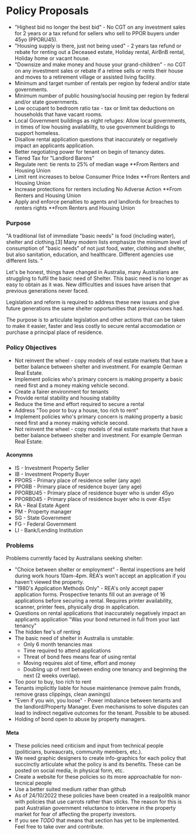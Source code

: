 # Policy Proposals

- "Highest bid no longer the best bid" - No CGT on any investment sales for 2 years or a tax refund for sellers who sell to PPOR buyers under 45yo (PPORU45).
- "Housing supply is there, just not being used" - 2 years tax refund or rebate for renting out a Deceased estate, Holiday rental, AirBnB rental, Holiday home or vacant house.
- "Downsize and make money and house your grand-children" - no CGT on any investment sales or rebate if a retiree sells or rents their house and moves to a retirement village or assisted living facility.
- Minimum and target number of rentals per region by federal and/or state governments.
- Minimum number of public housing/social housing per region by federal and/or state governments.
- Low occupant to bedroom ratio tax - tax or limit tax deductions on households that have vacant rooms.
- Local Government buildings as night refuges: Allow local governments, in times of low housing availablilty, to use government buildings to support homeless.
- Disallow rental application questions that inaccurately or negatively impact an applicants application.
- Better negotiating power for tenant on begin of tenancy dates.
- Tiered Tax for "Landlord Barons"
- Regulate rent: tie rents to 25% of median wage **From Renters and Housing Union
- Limit rent increases to below Consumer Price Index **From Renters and Housing Union
- Increase protections for renters including No Adverse Action **From Renters and Housing Union
- Apply and enforce penalties to agents and landlords for breaches to renters rights **From Renters and Housing Union


### Purpose

"A traditional list of immediate "basic needs" is food (including water), shelter and clothing.[3] Many modern lists emphasize the minimum level of consumption of "basic needs" of not just food, water, clothing and shelter, but also sanitation, education, and healthcare. Different agencies use different lists. "

Let's be honest, things have changed in Australia, many Australians are struggling to fulfil the basic need of Shelter. This basic need is no longer as easy to obtain as it was. New difficulties and issues have arisen that previous generations never faced. 

Legislation and reform is required to address these new issues and give future generations the same shelter opportunities that previous ones had.

The purpose is to articulate legislation and other actions that can be taken to make it easier, faster and less costly to secure rental accomodation or purchase a principal place of residence.


### Policy Objectives

- Not reinvent the wheel - copy models of real estate markets that have a better balance between shelter and investment. For example German Real Estate.
- Implement policies who's primary concern is making  property a basic need first and a money making vehicle second.
- Create a fairer environment for tenants 
- Provide rental stability and housing stability
- Reduce the time and effort required to secure a rental
- Address "Too poor to buy a house, too rich to rent"
- Implement policies who's primary concern is making  property a basic need first and a money making vehicle second.
- Not reinvent the wheel - copy models of real estate markets that have a better balance between shelter and investment. For example German Real Estate.


#### Aconymns

- IS - Investment Property Seller 
- IB - Investment Property Buyer
- PPORS - Primary place of residence seller (any age)
- PPORB - Primary place of residence buyer (any age)
- PPORBU45 - Primary place of residence buyer who is under 45yo
- PPORBO45 - Primary place of residence buyer who is over 45yo
- RA - Real Estate Agent
- PM - Property manager
- SG - State Government
- FG - Federal Government
- LI - Bank/Lending Institution


### Problems

Problems currently faced by Australians seeking shelter:

- "Choice between shelter or employment" - Rental inspections are held during work hours 10am-4pm. REA's won't accept an application if you haven't viewed the property.
- "1980's Application Methods Only" - REA's only accept paper application forms. Prospective tenants fill out an average of 16 applications before securing a rental. Requires printer availability, scanner, printer fees, physically drop in application.
- Questions on rental applications that inaccurately negatively impact an applicants application "Was your bond returned in full from your last tenancy"
- The hidden fee's of renting
- The basic need of shelter in Australia is unstable: 
    - Only 6 month tenancies max
    - Time required to attend applications
    - Threat of bond fees means fear of using rental
    - Moving requires alot of time, effort and money
    - Doubling up of rent between ending one tenancy and beginning the next (2 weeks overlap).
- Too poor to buy, too rich to rent
- Tenants implicitly liable for house maintenance (remove palm fronds, remove grass clippings, clean awnings)
- "Even if you win, you loose" - Power imbalance between tenants and the landlord/Property Manager. Even mechanisms to solve disputes can lead to indirect negative outcomes for the tenant. Possible to be abused.
- Holding of bond open to abuse by property managers.


#### Meta

- These policies need criticism and input from technical people (politicians, bureaucrats, community members, etc.). 
- We need graphic designers to create info-graphics for each policy that succinctly articulate what the policy is and its benefits. These can be posted on social media, in physical form, etc.
- Create a website for these policies so its more approachable for non-tecnical people
- Use a better suited medium rather than github
- As of 24/10/2022 these policies have been created in a realpolitik manor with policies that use carrots rather than sticks. The reason for this is past Australian government reluctance to intervene in the property market for fear of affecting the property investors.
- If you see *TODO* that means that section has yet to be implemented. Feel free to take over and contribute.